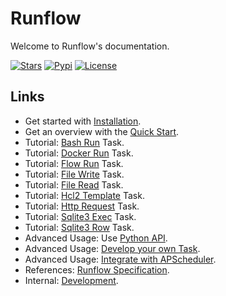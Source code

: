 # Runflow

Welcome to Runflow's documentation.

[![Stars](https://img.shields.io/github/stars/soasme/runflow?style=social)](https://github.com/soasme/runflow)
[![Pypi](https://img.shields.io/pypi/v/runflow?style=social)](https://pypi.org/project/runflow/)
[![License](https://img.shields.io/github/license/soasme/runflow?style=social)](https://github.com/soasme/runflow/blob/main/LICENSE)

## Links

* Get started with [Installation](installation.md).
* Get an overview with the [Quick Start](quickstart.md).
* Tutorial: [Bash Run](tasks/bash-run.md) Task.
* Tutorial: [Docker Run](tasks/docker-run.md) Task.
* Tutorial: [Flow Run](tasks/flow-run.md) Task.
* Tutorial: [File Write](tasks/file-write.md) Task.
* Tutorial: [File Read](tasks/file-read.md) Task.
* Tutorial: [Hcl2 Template](tasks/hcl2-template.md) Task.
* Tutorial: [Http Request](tasks/http-request.md) Task.
* Tutorial: [Sqlite3 Exec](tasks/sqlite3-exec.md) Task.
* Tutorial: [Sqlite3 Row](tasks/sqlite3-row.md) Task.
* Advanced Usage: Use [Python API](python-api.md).
* Advanced Usage: [Develop your own Task](customize-task.md).
* Advanced Usage: [Integrate with APScheduler](integrations/apscheduler.md).
* References: [Runflow Specification](flow-spec.md).
* Internal: [Development](dev.md).
